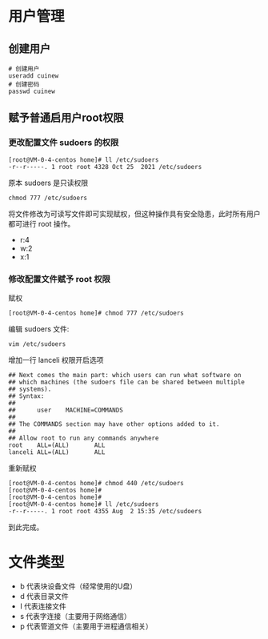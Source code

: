# 用户管理

## 创建用户


```
# 创建用户
useradd cuinew
# 创建密码
passwd cuinew
```

## 赋予普通启用户root权限

### 更改配置文件 sudoers 的权限

```
[root@VM-0-4-centos home]# ll /etc/sudoers
-r--r-----. 1 root root 4328 Oct 25  2021 /etc/sudoers
```

原本 sudoers 是只读权限


```
chmod 777 /etc/sudoers
```

将文件修改为可读写文件即可实现赋权，但这种操作具有安全隐患，此时所有用户都可进行 root 操作。

- r:4 
- w:2 
- x:1

### 修改配置文件赋予 root 权限

赋权
```
[root@VM-0-4-centos home]# chmod 777 /etc/sudoers
```


编辑 sudoers 文件:
```
vim /etc/sudoers
```

增加一行 lanceli 权限开启选项
```
## Next comes the main part: which users can run what software on 
## which machines (the sudoers file can be shared between multiple
## systems).
## Syntax:
##
##      user    MACHINE=COMMANDS
##
## The COMMANDS section may have other options added to it.
##
## Allow root to run any commands anywhere 
root    ALL=(ALL)       ALL
lanceli ALL=(ALL)       ALL
```

重新赋权
```
[root@VM-0-4-centos home]# chmod 440 /etc/sudoers
[root@VM-0-4-centos home]# 
[root@VM-0-4-centos home]# 
[root@VM-0-4-centos home]# ll /etc/sudoers       
-r--r-----. 1 root root 4355 Aug  2 15:35 /etc/sudoers
```

到此完成。



# 文件类型

- b  代表块设备文件（经常使用的U盘）
- d  代表目录文件
- I  代表连接文件
- s  代表字连接（主要用于网络通信）
- p  代表管道文件（主要用于进程通信相关）
